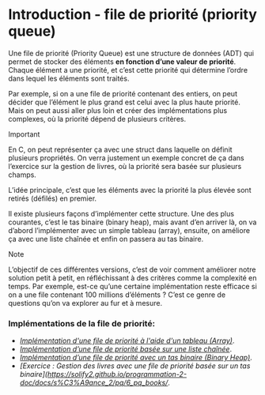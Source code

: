 
# Introduction - file de priorité (priority queue)


Une file de priorité (Priority Queue) est une structure de données (ADT) qui permet de stocker des éléments **en fonction d’une valeur de priorité**. Chaque élément a une priorité, et c’est cette priorité qui détermine l’ordre dans lequel les éléments sont traités.

Par exemple, si on a une file de priorité contenant des entiers, on peut décider que l’élément le plus grand est celui avec la plus haute priorité. Mais on peut aussi aller plus loin et créer des implémentations plus complexes, où la priorité dépend de plusieurs critères.



> [!IMPORTANT]
> En C, on peut représenter ça avec une struct dans laquelle on définit plusieurs propriétés. On verra justement un exemple concret de ça dans l’exercice sur la gestion de livres, où la priorité sera basée sur plusieurs champs.

L’idée principale, c’est que les éléments avec la priorité la plus élevée sont retirés (défilés) en premier.

Il existe plusieurs façons d’implémenter cette structure. Une des plus courantes, c’est le tas binaire (binary heap), mais avant d’en arriver là, on va d’abord l’implémenter avec un simple tableau (array), ensuite, on améliore ça avec une liste chaînée et enfin on passera au tas binaire.

> [!NOTE]
> L’objectif de ces différentes versions, c’est de voir comment améliorer notre solution petit à petit, en réfléchissant à des critères comme la complexité en temps.
Par exemple, est-ce qu’une certaine implémentation reste efficace si on a une file contenant 100 millions d’éléments ? C’est ce genre de questions qu’on va explorer au fur et à mesure.


### Implémentations de la file de priorité:

* *[Implémentation d'une file de priorité à l'aide d'un tableau (Array)](https://solify2.github.io/programmation-2-doc/docs/s%C3%A9ance_2/pq/3_pq_array/)*.
* *[Implémentation d’une file de priorité basée sur une liste chaînée](https://solify2.github.io/programmation-2-doc/docs/s%C3%A9ance_2/pq/4_pq_list/)*.
* *[Implémentation d’une file de priorité avec un tas binaire (Binary Heap)](https://solify2.github.io/programmation-2-doc/docs/s%C3%A9ance_2/pq/5_pq_tree/)*.
* *[Exercice : Gestion des livres avec une file de priorité basée sur un tas binaire](https://solify2.github.io/programmation-2-doc/docs/s%C3%A9ance_2/pq/6_pq_books/*.